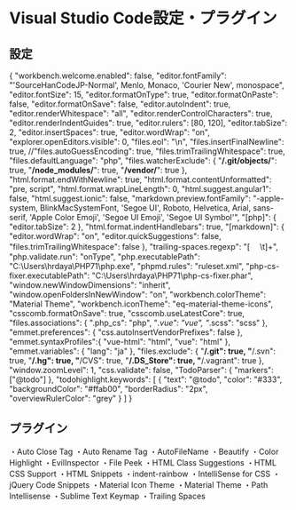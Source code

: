 # Visual Studio Code設定・プラグイン

## 設定
{
    "workbench.welcome.enabled": false,
    "editor.fontFamily": "'SourceHanCodeJP-Normal', Menlo, Monaco, 'Courier New', monospace",
    "editor.fontSize": 15,
    "editor.formatOnType": true,
    "editor.formatOnPaste": false,
    "editor.formatOnSave": false,
    "editor.autoIndent": true,
    "editor.renderWhitespace": "all",
    "editor.renderControlCharacters": true,
    "editor.renderIndentGuides": true,
    "editor.rulers": [80, 120],
    "editor.tabSize": 2,
    "editor.insertSpaces": true,
    "editor.wordWrap": "on",
    "explorer.openEditors.visible": 0,
    "files.eol": "\n",
    "files.insertFinalNewline": true,
    //"files.autoGuessEncoding": true,
    "files.trimTrailingWhitespace": true,
    "files.defaultLanguage": "php",
    "files.watcherExclude": {
        "**/.git/objects/**": true,
        "**/node_modules/**": true,
        "**/vendor/**": true
    },
    "html.format.endWithNewline": true,
    "html.format.contentUnformatted": "pre, script",
    "html.format.wrapLineLength": 0,
    "html.suggest.angular1": false,
    "html.suggest.ionic": false,
    "markdown.preview.fontFamily": "-apple-system, BlinkMacSystemFont, 'Segoe UI', Roboto, Helvetica, Arial, sans-serif, 'Apple Color Emoji', 'Segoe UI Emoji', 'Segoe UI Symbol'",
    "[php]": {
        "editor.tabSize": 2
    },
    "html.format.indentHandlebars": true,
    "[markdown]": {
        "editor.wordWrap": "on",
        "editor.quickSuggestions": false,
        "files.trimTrailingWhitespace": false
    },
    "trailing-spaces.regexp": "[　 \t]+",
    "php.validate.run": "onType",
    "php.executablePath": "C:\\Users\\hrdaya\\PHP71\\php.exe",
    "phpmd.rules": "ruleset.xml",
    "php-cs-fixer.executablePath": "C:\\Users\\hrdaya\\PHP71\\php-cs-fixer.phar",
    "window.newWindowDimensions": "inherit",
    "window.openFoldersInNewWindow": "on",
    "workbench.colorTheme": "Material Theme",
    "workbench.iconTheme": "eq-material-theme-icons",
    "csscomb.formatOnSave": true,
    "csscomb.useLatestCore": true,
    "files.associations": {
        ".php_cs": "php",
        "*.vue": "vue",
        "*.scss": "scss"
    },
    "emmet.preferences": {
        "css.autoInsertVendorPrefixes": false
    },
    "emmet.syntaxProfiles":{
        "vue-html": "html",
        "vue": "html"
    },
    "emmet.variables": {
        "lang": "ja"
    },
    "files.exclude": {
        "**/.git": true,
        "**/.svn": true,
        "**/.hg": true,
        "**/CVS": true,
        "**/.DS_Store": true,
        "**/.vagrant": true
    },
    "window.zoomLevel": 1,
    "css.validate": false,
    "TodoParser": {
        "markers": ["@todo"]
    },
    "todohighlight.keywords": [
    {
        "text": "@todo",
        "color": "#333",
        "backgroundColor": "#ffab00",
        "borderRadius": "2px",
        "overviewRulerColor": "grey"
    }
    ]
}


## プラグイン
・Auto Close Tag
・Auto Rename Tag
・AutoFileName
・Beautify
・Color Highlight
・EvilInspector
・File Peek
・HTML Class Suggestions
・HTML CSS Support
・HTML Snippets
・indent-rainbow
・IntelliSense for CSS
・jQuery Code Snippets
・Material Icon Theme
・Material Theme
・Path Intellisense
・Sublime Text Keymap
・Trailing Spaces